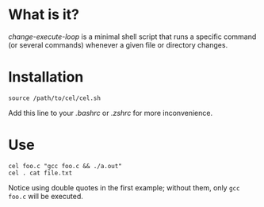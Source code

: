 # What is it?
*change-execute-loop* is a minimal shell script that runs a specific command (or
several commands) whenever a given file or directory changes.

# Installation
```shell
source /path/to/cel/cel.sh
```

Add this line to your *.bashrc* or *.zshrc* for more inconvenience.

# Use
```shell
cel foo.c "gcc foo.c && ./a.out"
cel . cat file.txt
```

Notice using double quotes in the first example; without them, only `gcc foo.c`
will be executed.  
